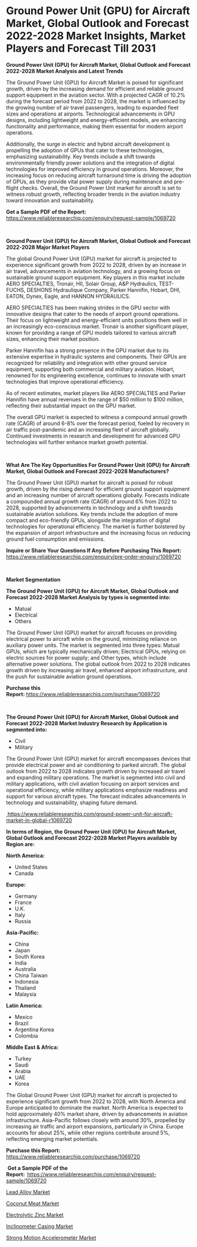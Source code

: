 <p><h1>Ground Power Unit (GPU) for Aircraft Market, Global Outlook and Forecast 2022-2028 Market Insights, Market Players and Forecast Till 2031</h1></p><p><strong>Ground Power Unit (GPU) for Aircraft Market, Global Outlook and Forecast 2022-2028 Market Analysis and Latest Trends</strong></p>
<p><p>The Ground Power Unit (GPU) for Aircraft Market is poised for significant growth, driven by the increasing demand for efficient and reliable ground support equipment in the aviation sector. With a projected CAGR of 10.2% during the forecast period from 2022 to 2028, the market is influenced by the growing number of air travel passengers, leading to expanded fleet sizes and operations at airports. Technological advancements in GPU designs, including lightweight and energy-efficient models, are enhancing functionality and performance, making them essential for modern airport operations.</p><p>Additionally, the surge in electric and hybrid aircraft development is propelling the adoption of GPUs that cater to these technologies, emphasizing sustainability. Key trends include a shift towards environmentally friendly power solutions and the integration of digital technologies for improved efficiency in ground operations. Moreover, the increasing focus on reducing aircraft turnaround time is driving the adoption of GPUs, as they provide vital power supply during maintenance and pre-flight checks. Overall, the Ground Power Unit market for aircraft is set to witness robust growth, reflecting broader trends in the aviation industry toward innovation and sustainability.</p></p>
<p><strong>Get a Sample PDF of the Report:&nbsp;</strong> <a href="https://www.reliableresearchiq.com/enquiry/request-sample/1069720">https://www.reliableresearchiq.com/enquiry/request-sample/1069720</a></p>
<p>&nbsp;</p>
<p><strong>Ground Power Unit (GPU) for Aircraft Market, Global Outlook and Forecast 2022-2028 Major Market Players</strong></p>
<p><p>The global Ground Power Unit (GPU) market for aircraft is projected to experience significant growth from 2022 to 2028, driven by an increase in air travel, advancements in aviation technology, and a growing focus on sustainable ground support equipment. Key players in this market include AERO SPECIALTIES, Tronair, HII, Solair Group, A&P Hydraulics, TEST-FUCHS, DESHONS Hydraulique Company, Parker Hannifin, Hobart, DHI, EATON, Dynex, Eagle, and HANNON HYDRAULICS.</p><p>AERO SPECIALTIES has been making strides in the GPU sector with innovative designs that cater to the needs of airport ground operations. Their focus on lightweight and energy-efficient units positions them well in an increasingly eco-conscious market. Tronair is another significant player, known for providing a range of GPU models tailored to various aircraft sizes, enhancing their market position.</p><p>Parker Hannifin has a strong presence in the GPU market due to its extensive expertise in hydraulic systems and components. Their GPUs are recognized for reliability and integration with other ground service equipment, supporting both commercial and military aviation. Hobart, renowned for its engineering excellence, continues to innovate with smart technologies that improve operational efficiency.</p><p>As of recent estimates, market players like AERO SPECIALTIES and Parker Hannifin have annual revenues in the range of $50 million to $100 million, reflecting their substantial impact on the GPU market. </p><p>The overall GPU market is expected to witness a compound annual growth rate (CAGR) of around 6-8% over the forecast period, fueled by recovery in air traffic post-pandemic and an increasing fleet of aircraft globally. Continued investments in research and development for advanced GPU technologies will further enhance market growth potential.</p></p>
<p>&nbsp;</p>
<p><strong>What Are The Key Opportunities For Ground Power Unit (GPU) for Aircraft Market, Global Outlook and Forecast 2022-2028 Manufacturers?</strong></p>
<p><p>The Ground Power Unit (GPU) market for aircraft is poised for robust growth, driven by the rising demand for efficient ground support equipment and an increasing number of aircraft operations globally. Forecasts indicate a compounded annual growth rate (CAGR) of around 6% from 2022 to 2028, supported by advancements in technology and a shift towards sustainable aviation solutions. Key trends include the adoption of more compact and eco-friendly GPUs, alongside the integration of digital technologies for operational efficiency. The market is further bolstered by the expansion of airport infrastructure and the increasing focus on reducing ground fuel consumption and emissions.</p></p>
<p><strong>Inquire or Share Your Questions If Any Before Purchasing This Report:</strong> <a href="https://www.reliableresearchiq.com/enquiry/pre-order-enquiry/1069720">https://www.reliableresearchiq.com/enquiry/pre-order-enquiry/1069720</a></p>
<p>&nbsp;</p>
<p><strong>Market Segmentation</strong></p>
<p><strong>The Ground Power Unit (GPU) for Aircraft Market, Global Outlook and Forecast 2022-2028 Market Analysis by types is segmented into:</strong></p>
<p><ul><li>Matual</li><li>Electrical</li><li>Others</li></ul></p>
<p><p>The Ground Power Unit (GPU) market for aircraft focuses on providing electrical power to aircraft while on the ground, minimizing reliance on auxiliary power units. The market is segmented into three types: Matual GPUs, which are typically mechanically driven; Electrical GPUs, relying on electric sources for power supply; and Other types, which include alternative power solutions. The global outlook from 2022 to 2028 indicates growth driven by increasing air travel, enhanced airport infrastructure, and the push for sustainable aviation ground operations.</p></p>
<p><strong>Purchase this Report:&nbsp;</strong><a href="https://www.reliableresearchiq.com/purchase/1069720">https://www.reliableresearchiq.com/purchase/1069720</a></p>
<p>&nbsp;</p>
<p><strong>The Ground Power Unit (GPU) for Aircraft Market, Global Outlook and Forecast 2022-2028 Market Industry Research by Application is segmented into:</strong></p>
<p><ul><li>Civil</li><li>Military</li></ul></p>
<p><p>The Ground Power Unit (GPU) market for aircraft encompasses devices that provide electrical power and air conditioning to parked aircraft. The global outlook from 2022 to 2028 indicates growth driven by increased air travel and expanding military operations. The market is segmented into civil and military applications, with civil aviation focusing on airport services and operational efficiency, while military applications emphasize readiness and support for various aircraft types. The forecast indicates advancements in technology and sustainability, shaping future demand.</p></p>
<p><a href="https://www.reliableresearchiq.com/ground-power-unit-for-aircraft-market-in-global-r1069720">&nbsp;https://www.reliableresearchiq.com/ground-power-unit-for-aircraft-market-in-global-r1069720</a></p>
<p><strong>In terms of Region, the Ground Power Unit (GPU) for Aircraft Market, Global Outlook and Forecast 2022-2028 Market Players available by Region are:</strong></p>
<p>
    <p> <strong> North America: </strong>
        <ul>
            <li>United States</li>
            <li>Canada</li>
        </ul>
        </p> 
    <p> <strong> Europe: </strong>
        <ul>
            <li>Germany</li>
            <li>France</li>
            <li>U.K.</li>
            <li>Italy</li>
            <li>Russia</li>
        </ul>
        </p> 
    <p> <strong> Asia-Pacific: </strong>
        <ul>
            <li>China</li>
            <li>Japan</li>
            <li>South Korea</li>
            <li>India</li>
            <li>Australia</li>
            <li>China Taiwan</li>
            <li>Indonesia</li>
            <li>Thailand</li>
            <li>Malaysia</li>
        </ul>
        </p> 
    <p> <strong> Latin America: </strong>
        <ul>
            <li>Mexico</li>
            <li>Brazil</li>
            <li>Argentina Korea</li>
            <li>Colombia</li>
        </ul>
        </p> 
    <p> <strong> Middle East & Africa: </strong>
        <ul>
            <li>Turkey</li>
            <li>Saudi</li>
            <li>Arabia</li>
            <li>UAE</li>
            <li>Korea</li>
        </ul>
    </p>
    </p>
<p><p>The Global Ground Power Unit (GPU) market for aircraft is projected to experience significant growth from 2022 to 2028, with North America and Europe anticipated to dominate the market. North America is expected to hold approximately 40% market share, driven by advancements in aviation infrastructure. Asia-Pacific follows closely with around 30%, propelled by increasing air traffic and airport expansions, particularly in China. Europe accounts for about 25%, while other regions contribute around 5%, reflecting emerging market potentials.</p></p>
<p><strong>Purchase this Report: </strong><a href="https://www.reliableresearchiq.com/purchase/1069720">https://www.reliableresearchiq.com/purchase/1069720</a></p>
<p>&nbsp;<strong>Get a Sample PDF of the Report:&nbsp;&nbsp;</strong><a href="https://www.reliableresearchiq.com/enquiry/request-sample/1069720">https://www.reliableresearchiq.com/enquiry/request-sample/1069720</a></p>
<p><strong></strong></p>
<p><p><a href="https://issuu.com/reportprime-2/docs/lead-alloy-market-size-2030.pptx_44f133208b5f71">Lead Alloy Market</a></p><p><a href="https://medium.com/@joeyojholms59/the-coconut-meat-market-has-experienced-impressive-growth-in-recent-years-expanding-its-market-0310886e3adf">Coconut Meat Market</a></p><p><a href="https://issuu.com/reportprime-2/docs/electrolytic-zinc-market-size-2030._a3c9e0a87d5fd3">Electrolytic Zinc Market</a></p><p><a href="https://www.linkedin.com/pulse/comprehensive-look-product-type-maximum-casing-outer-diameter-bcbvf?trackingId=oOuNPpakQvKhC4IHjnV7FA%3D%3D">Inclinometer Casing Market</a></p><p><a href="https://www.linkedin.com/pulse/strong-motion-accelerometer-market-size-share-trends-analysis-imeuf?trackingId=DUx8mei%2BRBCL12kQGCu95Q%3D%3D">Strong Motion Accelerometer Market</a></p></p>